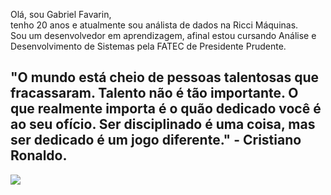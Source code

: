 

<p> Olá, sou Gabriel Favarin, <br>
tenho 20 anos e atualmente sou análista de dados na Ricci Máquinas. <br>
Sou um desenvolvedor em aprendizagem, afinal estou cursando Análise e Desenvolvimento de Sistemas pela FATEC de Presidente Prudente.</p>






## "O mundo está cheio de pessoas talentosas que fracassaram. Talento não é tão importante. O que realmente importa é o quão dedicado você é ao seu ofício. Ser disciplinado é uma coisa, mas ser dedicado é um jogo diferente." - Cristiano Ronaldo.

<img src="https://github.com/user-attachments/assets/215f05e0-f70b-49e8-bc71-2f1b7a02e868">
